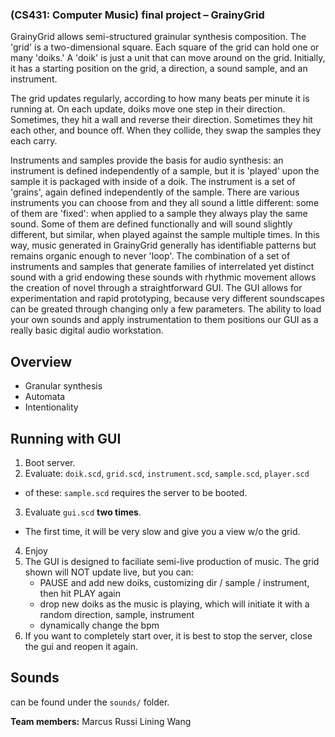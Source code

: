 ### (CS431: Computer Music) final project – GrainyGrid

GrainyGrid allows semi-structured grainular synthesis composition. The 'grid' is a two-dimensional square. Each square of the grid can hold one or many 'doiks.' A 'doik' is just a unit that can move around on the grid. Initially, it has a starting position on the grid, a direction, a sound sample, and an instrument.

The grid updates regularly, according to how many beats per minute it is running at. On each update, doiks move one step in their direction. Sometimes, they hit a wall and reverse their direction. Sometimes they hit each other, and bounce off. When they collide, they swap the samples they each carry.

Instruments and samples provide the basis for audio synthesis: an instrument is defined independently of a sample, but it is 'played' upon the sample it is packaged with inside of a doik. The instrument is a set of 'grains', again defined independently of the sample. There are various instruments you can choose from and they all sound a little different: some of them are 'fixed': when applied to a sample they always play the same sound. Some of them are defined functionally and will sound slightly different, but similar, when played against the sample multiple times. In this way, music generated in GrainyGrid generally has identifiable patterns but remains organic enough to never 'loop'. The combination of a set of instruments and samples that generate families of interrelated yet distinct sound with a grid endowing these sounds with rhythmic movement allows the creation of novel through a straightforward GUI. The GUI allows for experimentation and rapid prototyping, because very different soundscapes can be greated through changing only a few parameters. The ability to load your own sounds and apply instrumentation to them positions our GUI as a really basic digital audio workstation.

## Overview
- Granular synthesis
- Automata
- Intentionality

## Running with GUI

1. Boot server.
2. Evaluate: `doik.scd`, `grid.scd`, `instrument.scd`, `sample.scd`, `player.scd`
- of these: `sample.scd` requires the server to be booted.
3. Evaluate `gui.scd` **two times**.
- The first time, it will be very slow and give you a view w/o the grid.
4. Enjoy
5. The GUI is designed to faciliate semi-live production of music. The grid shown will NOT update live, but you can:
    - PAUSE and add new doiks, customizing dir / sample / instrument, then hit PLAY again
    - drop new doiks as the music is playing, which will initiate it with a random direction, sample, instrument
    - dynamically change the bpm
6. If you want to completely start over, it is best to stop the server, close the gui and reopen it again.

## Sounds

can be found under the `sounds/` folder.

**Team members:**
Marcus Russi
Lining Wang

